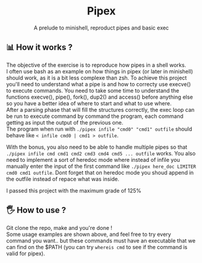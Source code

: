 <h1 align="center">
	Pipex
</h1>
<p align="center">
	A prelude to minishell, reproduct pipes and basic exec
</p>

## 📊 How it works ?
The objective of the exercise is to reproduce how pipes in a shell works.  
I often use bash as an example on how things in pipex (or later in minishell) should work, as it is a bit less complexe than zsh.
To achieve this project you'll need to understand what a pipe is and how to correcty use execve() to execute commands.
You need to take some time to understand the functions execve(), pipe(), fork(), dup2() and access() before anything else so you have a better idea of where to start and what to use where.  
After a parsing phase that will fill the structures correctly, the exec loop can be run to execute command by command the program, each command getting as input the output of the previous one.  
The program when run with `./pipex infile "cmd0" "cmd1" outfile` should behave like `< infile cmd0 | cmd1 > outfile`.
  
With the bonus, you also need to be able to handle multiple pipes so that `./pipex infile cmd cmd1 cmd2 cmd3 cmd4 cmd5 ... outfile` works.
You also need to implement a sort of heredoc mode where instead of infile you manually enter the input of the first command like `./pipex here_doc LIMITER cmd0 cmd1 outfile`. Dont forget that on heredoc mode you shoud append in the outfile instead of repace what was inside.  
  
I passed this project with the maximum grade of 125%

## 🖐️ How to use ? 
Git clone the repo, make and you're done !\
Some usage examples are shown above, and feel free to try every command you want.. but these commands must have an executable that we can find on the $PATH (you can try `whereis cmd` to see if the command is valid for pipex).  


